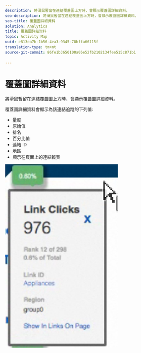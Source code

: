 ```yaml
---
description: 將滑鼠暫留在連結覆蓋圖上方時，會顯示覆蓋圖詳細資料。
seo-description: 將滑鼠暫留在連結覆蓋圖上方時，會顯示覆蓋圖詳細資料。
seo-title: 覆蓋圖詳細資料
solution: Analytics
title: 覆蓋圖詳細資料
topic: Activity Map
uuid: e813ea7b-1b56-4ea3-9345-78bffa66115f
translation-type: tm+mt
source-git-commit: 86fe1b3650100a05e52fb2102134fee515c871b1

---
```



# 覆蓋圖詳細資料

將滑鼠暫留在連結覆蓋圖上方時，會顯示覆蓋圖詳細資料。

覆蓋圖詳細資料會顯示為該連結追蹤的下列值:

* 量度
* 原始值
* 排名
* 百分比值
* 連結 ID
* 地區
* 顯示在頁面上的連結報表

![](assets/overlay_details.png)

